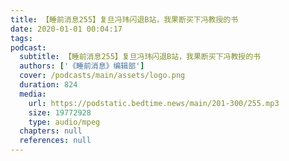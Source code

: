 ```yaml
---
title: 【睡前消息255】复旦冯玮闪退B站，我果断买下冯教授的书
date: 2020-01-01 00:04:17
tags:
podcast:
  subtitle: 【睡前消息255】复旦冯玮闪退B站，我果断买下冯教授的书
  authors: ['《睡前消息》编辑部']
  cover: /podcasts/main/assets/logo.png
  duration: 824
  media:
    url: https://podstatic.bedtime.news/main/201-300/255.mp3
    size: 19772928
    type: audio/mpeg
  chapters: null
  references: null
---
```

